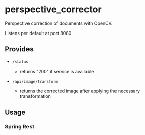 # perspective_corrector

Perspective correction of documents with OpenCV.

Listens per default at port 8080

## Provides
-     /status
  - returns "200" if service is available
-     /api/image/transform
  - returns the corrected image after applying the necessary transformation
  
## Usage

### Spring Rest
